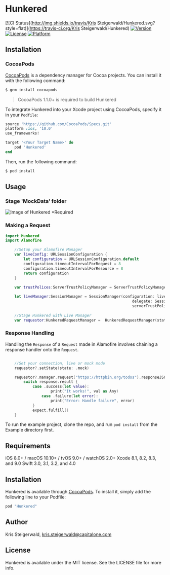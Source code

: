 # Hunkered

[![CI Status](http://img.shields.io/travis/Kris Steigerwald/Hunkered.svg?style=flat)](https://travis-ci.org/Kris Steigerwald/Hunkered)
[![Version](https://img.shields.io/cocoapods/v/Hunkered.svg?style=flat)](http://cocoapods.org/pods/Hunkered)
[![License](https://img.shields.io/cocoapods/l/Hunkered.svg?style=flat)](http://cocoapods.org/pods/Hunkered)
[![Platform](https://img.shields.io/cocoapods/p/Hunkered.svg?style=flat)](http://cocoapods.org/pods/Hunkered)

## Installation

### CocoaPods

[CocoaPods](http://cocoapods.org) is a dependency manager for Cocoa projects. You can install it with the following command:

```bash
$ gem install cocoapods
```

> CocoaPods 1.1.0+ is required to build Hunkered 

To integrate Hunkered into your Xcode project using CocoaPods, specify it in your `Podfile`:

```ruby
source 'https://github.com/CocoaPods/Specs.git'
platform :ios, '10.0'
use_frameworks!

target '<Your Target Name>' do
    pod 'Hunkered'
end
```

Then, run the following command:

```bash
$ pod install
```
## Usage
### Stage 'MockData' folder
![Image of Hunkered](https://github.kdc.capitalone.com/lot131/Hunkered/blob/master/HunkeredExample.gif)
*Required

### Making a Request

```swift
import Hunkered
import Alamofire

    //Setup your Alamofire Manager
    var liveConfig: URLSessionConfiguration {
        let configuration = URLSessionConfiguration.default
        configuration.timeoutIntervalForRequest = 8
        configuration.timeoutIntervalForResource = 8
        return configuration
    }
    
    var trustPolices:ServerTrustPolicyManager = ServerTrustPolicyManager(policies: [ "httpbin.org": .disableEvaluation ])

    let liveManager:SessionManager = SessionManager(configuration: liveConfig,
                                                        delegate: SessionDelegate(),
                                                        serverTrustPolicyManager: trustPolices)
    
    //Stage Hunkered with Live Manager
    var requestor:HunkeredRequestManager =  HunkeredRequestManager(state: .live, liveManager)

```

### Response Handling

Handling the `Response` of a `Request` made in Alamofire involves chaining a response handler onto the `Request`.

```swift

    //Set your connection, live or mock mode
    requestor?.setState(state: .mock)

    requestor?.manager.request("https://httpbin.org/todos").responseJSON { response in
        switch response.result {
            case .success(let value):
                    print("It works!", val as Any)
                case .failure(let error):
                    print("Error: Handle failure", error)
            }
            expect.fulfill()
    }

```


To run the example project, clone the repo, and run `pod install` from the Example directory first.

## Requirements
iOS 8.0+ / macOS 10.10+ / tvOS 9.0+ / watchOS 2.0+
Xcode 8.1, 8.2, 8.3, and 9.0
Swift 3.0, 3.1, 3.2, and 4.0
## Installation

Hunkered is available through [CocoaPods](http://cocoapods.org). To install
it, simply add the following line to your Podfile:

```ruby
pod "Hunkered"
```

## Author

Kris Steigerwald, kris.steigerwald@capitalone.com

## License

Hunkered is available under the MIT license. See the LICENSE file for more info.
